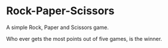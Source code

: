 # Rock-Paper-Scissors

A simple Rock, Paper and Scissors game.

Who ever gets the most points out of five games, is the winner.
